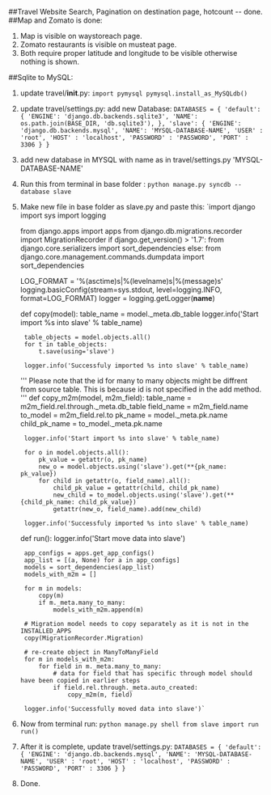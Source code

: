##Travel Website
Search, Pagination on destination page, hotcount -- done. 
##Map and Zomato is done:
1. Map is visible on waystoreach page.
2. Zomato restaurants is visible on musteat page.
3. Both require proper latitude and longitude to be visible otherwise nothing is shown.

##Sqlite to MySQL:
1. update travel/__init__.py:
    `import pymysql
    pymysql.install_as_MySQLdb()`
2. update travel/settings.py:
    add new Database:
    `DATABASES = {
        'default': {
            'ENGINE': 'django.db.backends.sqlite3',
            'NAME': os.path.join(BASE_DIR, 'db.sqlite3'),
        },
        'slave': {
            'ENGINE': 'django.db.backends.mysql',
            'NAME': 'MYSQL-DATABASE-NAME',
            'USER' : 'root',
            'HOST' : 'localhost',
            'PASSWORD' : 'PASSWORD',
            'PORT' : 3306
        }
    }` 
3. add new database in MYSQL with name as in travel/settings.py 'MYSQL-DATABASE-NAME'
4. Run this from terminal in base folder :
    `python manage.py syncdb --database slave`
5. Make new file in base folder as slave.py and paste this:
    `import django
    import sys
    import logging

    from django.apps import apps
    from django.db.migrations.recorder import MigrationRecorder
    if django.get_version() > '1.7':
        from django.core.serializers import sort_dependencies
    else:
        from django.core.management.commands.dumpdata import sort_dependencies


    LOG_FORMAT = '%(asctime)s|%(levelname)s|%(message)s'
    logging.basicConfig(stream=sys.stdout, level=logging.INFO, format=LOG_FORMAT)
    logger = logging.getLogger(__name__)


    def copy(model):
        table_name = model._meta.db_table
        logger.info('Start import %s into slave' % table_name)

        table_objects = model.objects.all()
        for t in table_objects:
            t.save(using='slave')

        logger.info('Successfuly imported %s into slave' % table_name)

    '''
    Please note that the id for many to many objects might be diffrent from source table.
    This is because id is not specified in the add method.
    '''
    def copy_m2m(model, m2m_field):
        table_name = m2m_field.rel.through._meta.db_table
        field_name = m2m_field.name
        to_model = m2m_field.rel.to
        pk_name = model._meta.pk.name
        child_pk_name = to_model._meta.pk.name

        logger.info('Start import %s into slave' % table_name)

        for o in model.objects.all():
            pk_value = getattr(o, pk_name)
            new_o = model.objects.using('slave').get(**{pk_name: pk_value})
            for child in getattr(o, field_name).all():
                child_pk_value = getattr(child, child_pk_name)
                new_child = to_model.objects.using('slave').get(**{child_pk_name: child_pk_value})
                getattr(new_o, field_name).add(new_child)

        logger.info('Successfuly imported %s into slave' % table_name)


    def run():
        logger.info('Start move data into slave')

        app_configs = apps.get_app_configs()
        app_list = [(a, None) for a in app_configs]
        models = sort_dependencies(app_list)
        models_with_m2m = []

        for m in models:
            copy(m)
            if m._meta.many_to_many:
                models_with_m2m.append(m)

        # Migration model needs to copy separately as it is not in the INSTALLED_APPS
        copy(MigrationRecorder.Migration)

        # re-create object in ManyToManyField
        for m in models_with_m2m:
            for field in m._meta.many_to_many:
                # data for field that has specific through model should have been copied in earlier steps
                if field.rel.through._meta.auto_created:
                    copy_m2m(m, field)

        logger.info('Successfully moved data into slave')`
6. Now from terminal run:
    `python manage.py shell
    from slave import run
    run()`
7. After it is complete, update travel/settings.py:
    `DATABASES = {
        'default': {
            'ENGINE': 'django.db.backends.mysql',
            'NAME': 'MYSQL-DATABASE-NAME',
            'USER' : 'root',
            'HOST' : 'localhost',
            'PASSWORD' : 'PASSWORD',
            'PORT' : 3306
        }
    }`
8. Done.
